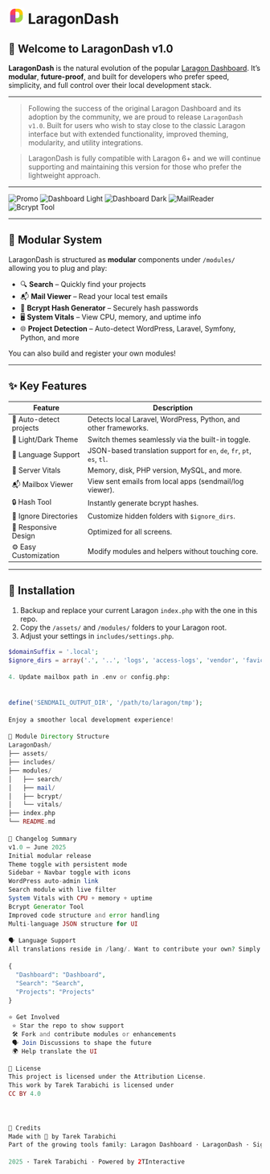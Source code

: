 # ![LaragonDash Logo](assets/favicon/favicon-32x32.png) LaragonDash

## 🚀 Welcome to LaragonDash v1.0

**LaragonDash** is the natural evolution of the popular [Laragon Dashboard](https://github.com/LebToki/Laragon-Dashboard). It’s **modular**, **future-proof**, and built for developers who prefer speed, simplicity, and full control over their local development stack.

---

> Following the success of the original Laragon Dashboard and its adoption by the community, we are proud to release `LaragonDash v1.0`. Built for users who wish to stay close to the classic Laragon interface but with extended functionality, improved theming, modularity, and utility integrations.

> LaragonDash is fully compatible with Laragon 6+ and we will continue supporting and maintaining this version for those who prefer the lightweight approach.

---

![Promo](assets/LaragonDash.jpg)
![Dashboard Light](assets/LaragonDash-Screenshot-Dashboard-Light.png)
![Dashboard Dark](assets/LaragonDash-Screenshot-Dashboard-Dark.png)
![MailReader](assets/LaragonDash-Screenshot-MailReader-Light.png)
![Bcrypt Tool](assets/LaragonDash-Screenshot-Bcrypt-Dark.png)

---

## 🧩 Modular System
LaragonDash is structured as **modular** components under `/modules/` allowing you to plug and play:

- 🔍 **Search** – Quickly find your projects
- 📬 **Mail Viewer** – Read your local test emails
- 🧮 **Bcrypt Hash Generator** – Securely hash passwords
- 🖥 **System Vitals** – View CPU, memory, and uptime info
- 🌐 **Project Detection** – Auto-detect WordPress, Laravel, Symfony, Python, and more

You can also build and register your own modules!

---

## ✨ Key Features

| Feature | Description |
|--------|-------------|
| 🔗 Auto-detect projects | Detects local Laravel, WordPress, Python, and other frameworks. |
| 🌙 Light/Dark Theme | Switch themes seamlessly via the built-in toggle. |
| 💬 Language Support | JSON-based translation support for `en`, `de`, `fr`, `pt`, `es`, `tl`. |
| 🧠 Server Vitals | Memory, disk, PHP version, MySQL, and more. |
| 📬 Mailbox Viewer | View sent emails from local apps (sendmail/log viewer). |
| 🔒 Hash Tool | Instantly generate bcrypt hashes. |
| 📁 Ignore Directories | Customize hidden folders with `$ignore_dirs`. |
| 📱 Responsive Design | Optimized for all screens. |
| ⚙️ Easy Customization | Modify modules and helpers without touching core. |

---

## 🚀 Installation

1. Backup and replace your current Laragon `index.php` with the one in this repo.
2. Copy the `/assets/` and `/modules/` folders to your Laragon root.
3. Adjust your settings in `includes/settings.php`.

```php
$domainSuffix = '.local';
$ignore_dirs = array('.', '..', 'logs', 'access-logs', 'vendor', 'favicon_io', 'assets');

4. Update mailbox path in .env or config.php:


define('SENDMAIL_OUTPUT_DIR', '/path/to/laragon/tmp');

Enjoy a smoother local development experience!

📂 Module Directory Structure
LaragonDash/
├── assets/
├── includes/
├── modules/
│   ├── search/
│   ├── mail/
│   ├── bcrypt/
│   └── vitals/
├── index.php
└── README.md

📆 Changelog Summary
v1.0 — June 2025
Initial modular release
Theme toggle with persistent mode
Sidebar + Navbar toggle with icons
WordPress auto-admin link
Search module with live filter
System Vitals with CPU + memory + uptime
Bcrypt Generator Tool
Improved code structure and error handling
Multi-language JSON structure for UI

🗣 Language Support
All translations reside in /lang/. Want to contribute your own? Simply add a language-code.json file with:

{
  "Dashboard": "Dashboard",
  "Search": "Search",
  "Projects": "Projects"
}

⭐ Get Involved
 ⭐ Star the repo to show support
 🛠 Fork and contribute modules or enhancements
 🗣 Join Discussions to shape the future
 🌍 Help translate the UI

📜 License
This project is licensed under the Attribution License.
This work by Tarek Tarabichi is licensed under
CC BY 4.0



💙 Credits
Made with 💙 by Tarek Tarabichi
Part of the growing tools family: Laragon Dashboard · LaragonDash · SignOS · CRMHub · bMessenger

2025 · Tarek Tarabichi · Powered by 2TInteractive
